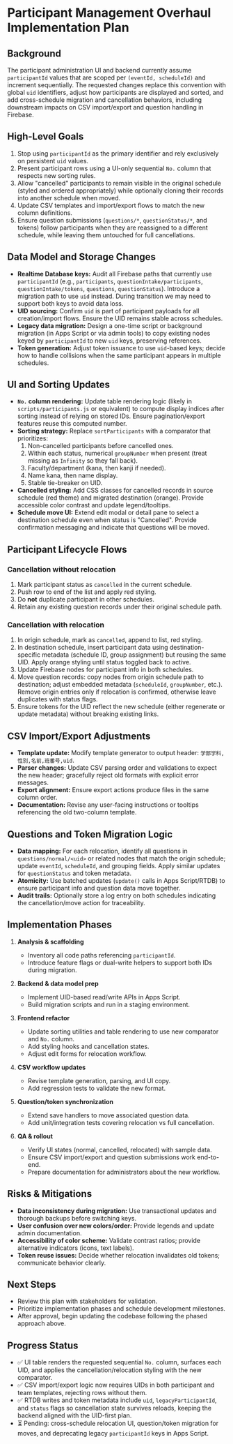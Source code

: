 # Participant Management Overhaul Implementation Plan

## Background
The participant administration UI and backend currently assume `participantId` values that are scoped per `(eventId, scheduleId)` and increment sequentially. The requested changes replace this convention with global `uid` identifiers, adjust how participants are displayed and sorted, and add cross-schedule migration and cancellation behaviors, including downstream impacts on CSV import/export and question handling in Firebase.

## High-Level Goals
1. Stop using `participantId` as the primary identifier and rely exclusively on persistent `uid` values.
2. Present participant rows using a UI-only sequential `No.` column that respects new sorting rules.
3. Allow "cancelled" participants to remain visible in the original schedule (styled and ordered appropriately) while optionally cloning their records into another schedule when moved.
4. Update CSV templates and import/export flows to match the new column definitions.
5. Ensure question submissions (`questions/*`, `questionStatus/*`, and tokens) follow participants when they are reassigned to a different schedule, while leaving them untouched for full cancellations.

## Data Model and Storage Changes
- **Realtime Database keys:** Audit all Firebase paths that currently use `participantId` (e.g., `participants`, `questionIntake/participants`, `questionIntake/tokens`, `questions`, `questionStatus`). Introduce a migration path to use `uid` instead. During transition we may need to support both keys to avoid data loss.
- **UID sourcing:** Confirm `uid` is part of participant payloads for all creation/import flows. Ensure the UID remains stable across schedules.
- **Legacy data migration:** Design a one-time script or background migration (in Apps Script or via admin tools) to copy existing nodes keyed by `participantId` to new `uid` keys, preserving references.
- **Token generation:** Adjust token issuance to use `uid`-based keys; decide how to handle collisions when the same participant appears in multiple schedules.

## UI and Sorting Updates
- **`No.` column rendering:** Update table rendering logic (likely in `scripts/participants.js` or equivalent) to compute display indices after sorting instead of relying on stored IDs. Ensure pagination/export features reuse this computed number.
- **Sorting strategy:** Replace `sortParticipants` with a comparator that prioritizes:
  1. Non-cancelled participants before cancelled ones.
  2. Within each status, numerical `groupNumber` when present (treat missing as `Infinity` so they fall back).
  3. Faculty/department (kana, then kanji if needed).
  4. Name kana, then name display.
  5. Stable tie-breaker on UID.
- **Cancelled styling:** Add CSS classes for cancelled records in source schedule (red theme) and migrated destination (orange). Provide accessible color contrast and update legend/tooltips.
- **Schedule move UI:** Extend edit modal or detail pane to select a destination schedule even when status is "Cancelled". Provide confirmation messaging and indicate that questions will be moved.

## Participant Lifecycle Flows
### Cancellation without relocation
1. Mark participant status as `cancelled` in the current schedule.
2. Push row to end of the list and apply red styling.
3. Do **not** duplicate participant in other schedules.
4. Retain any existing question records under their original schedule path.

### Cancellation with relocation
1. In origin schedule, mark as `cancelled`, append to list, red styling.
2. In destination schedule, insert participant data using destination-specific metadata (schedule ID, group assignment) but reusing the same UID. Apply orange styling until status toggled back to active.
3. Update Firebase nodes for participant info in both schedules.
4. Move question records: copy nodes from origin schedule path to destination; adjust embedded metadata (`scheduleId`, `groupNumber`, etc.). Remove origin entries only if relocation is confirmed, otherwise leave duplicates with status flags.
5. Ensure tokens for the UID reflect the new schedule (either regenerate or update metadata) without breaking existing links.

## CSV Import/Export Adjustments
- **Template update:** Modify template generator to output header: `学部学科,性別,名前,班番号,uid`.
- **Parser changes:** Update CSV parsing order and validations to expect the new header; gracefully reject old formats with explicit error messages.
- **Export alignment:** Ensure export actions produce files in the same column order.
- **Documentation:** Revise any user-facing instructions or tooltips referencing the old two-column template.

## Questions and Token Migration Logic
- **Data mapping:** For each relocation, identify all questions in `questions/normal/<uid>` or related nodes that match the origin schedule; update `eventId`, `scheduleId`, and grouping fields. Apply similar updates for `questionStatus` and token metadata.
- **Atomicity:** Use batched updates (`update()` calls in Apps Script/RTDB) to ensure participant info and question data move together.
- **Audit trails:** Optionally store a log entry on both schedules indicating the cancellation/move action for traceability.

## Implementation Phases
1. **Analysis & scaffolding**
   - Inventory all code paths referencing `participantId`.
   - Introduce feature flags or dual-write helpers to support both IDs during migration.

2. **Backend & data model prep**
   - Implement UID-based read/write APIs in Apps Script.
   - Build migration scripts and run in a staging environment.

3. **Frontend refactor**
   - Update sorting utilities and table rendering to use new comparator and `No.` column.
   - Add styling hooks and cancellation states.
   - Adjust edit forms for relocation workflow.

4. **CSV workflow updates**
   - Revise template generation, parsing, and UI copy.
   - Add regression tests to validate the new format.

5. **Question/token synchronization**
   - Extend save handlers to move associated question data.
   - Add unit/integration tests covering relocation vs full cancellation.

6. **QA & rollout**
   - Verify UI states (normal, cancelled, relocated) with sample data.
   - Ensure CSV import/export and question submissions work end-to-end.
   - Prepare documentation for administrators about the new workflow.

## Risks & Mitigations
- **Data inconsistency during migration:** Use transactional updates and thorough backups before switching keys.
- **User confusion over new colors/order:** Provide legends and update admin documentation.
- **Accessibility of color scheme:** Validate contrast ratios; provide alternative indicators (icons, text labels).
- **Token reuse issues:** Decide whether relocation invalidates old tokens; communicate behavior clearly.

## Next Steps
- Review this plan with stakeholders for validation.
- Prioritize implementation phases and schedule development milestones.
- After approval, begin updating the codebase following the phased approach above.

## Progress Status
- ✅ UI table renders the requested sequential `No.` column, surfaces each UID, and applies the cancellation/relocation styling with
  the new comparator.
- ✅ CSV import/export logic now requires UIDs in both participant and team templates, rejecting rows without them.
- ✅ RTDB writes and token metadata include `uid`, `legacyParticipantId`, and `status` flags so cancellation state survives reloads,
  keeping the backend aligned with the UID-first plan.
- ⏳ Pending: cross-schedule relocation UI, question/token migration for moves, and deprecating legacy `participantId` keys in Apps
  Script.
